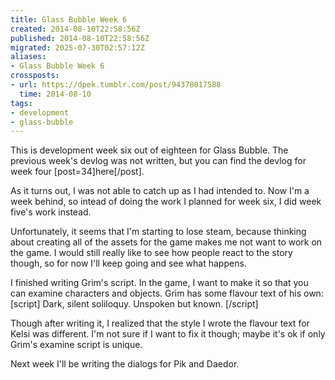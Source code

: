 ```yaml
---
title: Glass Bubble Week 6
created: 2014-08-10T22:58:56Z
published: 2014-08-10T22:58:56Z
migrated: 2025-07-30T02:57:12Z
aliases:
- Glass Bubble Week 6
crossposts:
- url: https://dpek.tumblr.com/post/94378017588
  time: 2014-08-10
tags:
- development
- glass-bubble
---
```


This is development week six out of eighteen for Glass Bubble. The previous week's devlog was not written, but you can find the devlog for week four [post=34]here[/post].

As it turns out, I was not able to catch up as I had intended to. Now I'm a week behind, so intead of doing the work I planned for week six, I did week five's work instead.

Unfortunately, it seems that I'm starting to lose steam, because thinking about creating all of the assets for the game makes me not want to work on the game. I would still really like to see how people react to the story though, so for now I'll keep going and see what happens.

I finished writing Grim's script. In the game, I want to make it so that you can examine characters and objects. Grim has some flavour text of his own:
[script]
Dark, silent soliloquy.
Unspoken but known.
[/script]

Though after writing it, I realized that the style I wrote the flavour text for Kelsi was different. I'm not sure if I want to fix it though; maybe it's ok if only Grim's examine script is unique.

Next week I'll be writing the dialogs for Pik and Daedor.
